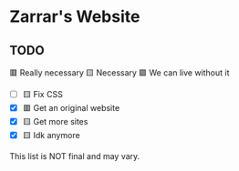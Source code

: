 # Zarrar's Website
<p align="center">
</p>


## TODO
🟥 Really necessary
🟨 Necessary
🟩 We can live without it

- [ ] 🟨 Fix CSS 
- [x] 🟥 Get an original website
- [x] 🟨 Get more sites
- [x] 🟨 Idk anymore

This list is NOT final and may vary.

